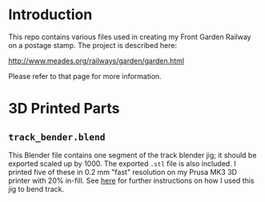 # Introduction

This repo contains various files used in creating my Front Garden Railway on a postage stamp.  The project is described here:

http://www.meades.org/railways/garden/garden.html

Please refer to that page for more information.

# 3D Printed Parts

## `track_bender.blend`
This Blender file contains one segment of the track blender jig; it should be exported scaled up by 1000.  The exported `.stl` file is also included.  I printed five of these in 0.2 mm "fast" resolution on my Prusa MK3 3D printer with 20% in-fill.  See [here](http://www.meades.org/railways/garden/garden.html#rail_preparation) for further instructions on how I used this jig to bend track.